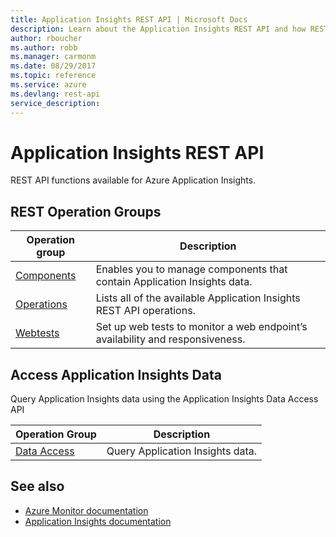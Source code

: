 ```yaml
---
title: Application Insights REST API | Microsoft Docs
description: Learn about the Application Insights REST API and how REST API functions are available for Azure Application Insights. 
author: rboucher
ms.author: robb
ms.manager: carmonm
ms.date: 08/29/2017
ms.topic: reference
ms.service: azure
ms.devlang: rest-api
service_description: 
---
```


# Application Insights REST API

REST API functions available for Azure Application Insights. 

## REST Operation Groups 

| Operation group | Description                                                        |
|-----------------|--------------------------------------------------------------------|
| [Components](xref:management.azure.com.application-insights.components)  | Enables you to manage components that contain Application Insights data.|
| [Operations](xref:management.azure.com.application-insights.operations) | Lists all of the available Application Insights REST API operations. | 
| [Webtests](xref:management.azure.com.application-insights.webtests)     | Set up web tests to monitor a web endpoint’s availability and responsiveness. |

 ## Access Application Insights Data

Query Application Insights data using the Application Insights Data Access API

| Operation Group | Description |
|-----------------|-------------|
| [Data Access](https://docs.microsoft.com/azure/azure-monitor/logs/api/overview) | Query Application Insights data. |

## See also

- [Azure Monitor documentation](/azure/azure-monitor/)
- [Application Insights documentation](/azure/azure-monitor/app/app-insights-overview/)
